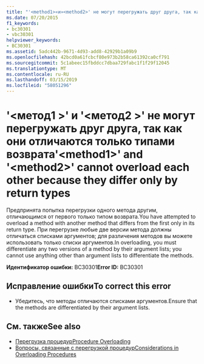 ```yaml
---
title: "'<method1>«и»<method2>' не могут перегружать друг друга, так как они отличаются только типами возврата"
ms.date: 07/20/2015
f1_keywords:
- bc30301
- vbc30301
helpviewer_keywords:
- BC30301
ms.assetid: 5adc442b-9671-4d93-add8-42929b1a09b9
ms.openlocfilehash: 42bcd0a61fcbcf80e973b2b58ca61392ca0cf791
ms.sourcegitcommit: 5c1abeec15fbddcc7dbaa729fabc1f1f29f12045
ms.translationtype: MT
ms.contentlocale: ru-RU
ms.lasthandoff: 03/15/2019
ms.locfileid: "58051296"
---
```

# <a name="method1-and-method2-cannot-overload-each-other-because-they-differ-only-by-return-types"></a><span data-ttu-id="95d1e-102">'\<метод1 >' и '\<метод2 >' не могут перегружать друг друга, так как они отличаются только типами возврата</span><span class="sxs-lookup"><span data-stu-id="95d1e-102">'\<method1>' and '\<method2>' cannot overload each other because they differ only by return types</span></span>
<span data-ttu-id="95d1e-103">Предпринята попытка перегрузки одного метода другим, отличающимся от первого только типом возврата.</span><span class="sxs-lookup"><span data-stu-id="95d1e-103">You have attempted to overload a method with another method that differs from the first only in its return type.</span></span> <span data-ttu-id="95d1e-104">При перегрузке любые две версии метода должны отличаться списками аргументов; для различения методов вы можете использовать только списки аргументов.</span><span class="sxs-lookup"><span data-stu-id="95d1e-104">In overloading, you must differentiate any two versions of a method by their argument lists; you cannot use anything other than argument lists to differentiate the methods.</span></span>  
  
 <span data-ttu-id="95d1e-105">**Идентификатор ошибки:** BC30301</span><span class="sxs-lookup"><span data-stu-id="95d1e-105">**Error ID:** BC30301</span></span>  
  
## <a name="to-correct-this-error"></a><span data-ttu-id="95d1e-106">Исправление ошибки</span><span class="sxs-lookup"><span data-stu-id="95d1e-106">To correct this error</span></span>  
  
-   <span data-ttu-id="95d1e-107">Убедитесь, что методы отличаются списками аргументов.</span><span class="sxs-lookup"><span data-stu-id="95d1e-107">Ensure that the methods are differentiated by their argument lists.</span></span>  
  
## <a name="see-also"></a><span data-ttu-id="95d1e-108">См. также</span><span class="sxs-lookup"><span data-stu-id="95d1e-108">See also</span></span>

- [<span data-ttu-id="95d1e-109">Перегрузка процедур</span><span class="sxs-lookup"><span data-stu-id="95d1e-109">Procedure Overloading</span></span>](../../visual-basic/programming-guide/language-features/procedures/procedure-overloading.md)
- [<span data-ttu-id="95d1e-110">Вопросы, связанные с перегрузкой процедур</span><span class="sxs-lookup"><span data-stu-id="95d1e-110">Considerations in Overloading Procedures</span></span>](../../visual-basic/programming-guide/language-features/procedures/considerations-in-overloading-procedures.md)
